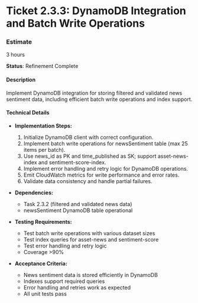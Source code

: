 # Ticket 2.3.3: DynamoDB Integration and Batch Write Operations

### Estimate
3 hours

**Status**: Refinement Complete

#### Description
Implement DynamoDB integration for storing filtered and validated news sentiment data, including efficient batch write operations and index support.

#### Technical Details
- **Implementation Steps:**
  1. Initialize DynamoDB client with correct configuration.
  2. Implement batch write operations for newsSentiment table (max 25 items per batch).
  3. Use news_id as PK and time_published as SK; support asset-news-index and sentiment-score-index.
  4. Implement error handling and retry logic for DynamoDB operations.
  5. Emit CloudWatch metrics for write performance and error rates.
  6. Validate data consistency and handle partial failures.

- **Dependencies:**
  - Task 2.3.2 (filtered and validated news data)
  - newsSentiment DynamoDB table operational

- **Testing Requirements:**
  - Test batch write operations with various dataset sizes
  - Test index queries for asset-news and sentiment-score
  - Test error handling and retry logic
  - Coverage >90%

- **Acceptance Criteria:**
  - News sentiment data is stored efficiently in DynamoDB
  - Indexes support required queries
  - Error handling and retries work as expected
  - All unit tests pass 